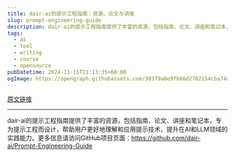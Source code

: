 ```yaml
---
title: dair-ai的提示工程指南：资源、论文与讲座
slug: prompt-engineering-guide
description: dair-ai的提示工程指南提供了丰富的资源，包括指南、论文、讲座和笔记本，专为提示工程而设计，帮助用户更好地理解和应用提示技术，提升在AI和LLM领域的实践能力。更多信息请访问GitHub项目页面：https://github.com/dair-ai/Prompt-Engineering-Guide
tags: 
  - ai
  - tool
  - writing
  - course
  - opensource
pubDatetime: 2024-11-11T21:13:35+08:00
ogImage: https://opengraph.githubassets.com/30379a0e9fb66d2702154cba74a0e644dc39bbcfd5f270e95531188ad04c93aa/dair-ai/Prompt-Engineering-Guide
---
```


[原文链接](https://github.com/dair-ai/Prompt-Engineering-Guide)

---

dair-ai的提示工程指南提供了丰富的资源，包括指南、论文、讲座和笔记本，专为提示工程而设计，帮助用户更好地理解和应用提示技术，提升在AI和LLM领域的实践能力。更多信息请访问GitHub项目页面：https://github.com/dair-ai/Prompt-Engineering-Guide

